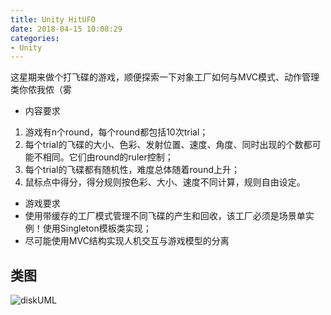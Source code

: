 ```yaml
---
title: Unity HitUFO
date: 2018-04-15 10:08:29
categories:
- Unity
---
```


这星期来做个打飞碟的游戏，顺便探索一下对象工厂如何与MVC模式、动作管理类你侬我侬（雾

- 内容要求
1. 游戏有n个round，每个round都包括10次trial；
2. 每个trial的飞碟的大小、色彩、发射位置、速度、角度、同时出现的个数都可能不相同。它们由round的ruler控制；
3. 每个trial的飞碟都有随机性，难度总体随着round上升；
4. 鼠标点中得分，得分规则按色彩、大小、速度不同计算，规则自由设定。

- 游戏要求
 - 使用带缓存的工厂模式管理不同飞碟的产生和回收，该工厂必须是场景单实例！使用Singleton模板类实现；
 - 尽可能使用MVC结构实现人机交互与游戏模型的分离

## 类图
![diskUML](http://i1.bvimg.com/618639/c42481db2d60f2fd.png)

